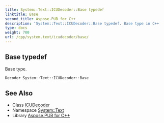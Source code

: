 ```yaml
---
title: System::Text::ICUDecoder::Base typedef
linktitle: Base
second_title: Aspose.PUB for C++
description: 'System::Text::ICUDecoder::Base typedef. Base type in C++.'
type: docs
weight: 700
url: /cpp/system.text/icudecoder/base/
---
```

## Base typedef


Base type.

```cpp
Decoder System::Text::ICUDecoder::Base
```

## See Also

* Class [ICUDecoder](../)
* Namespace [System::Text](../../)
* Library [Aspose.PUB for C++](../../../)

